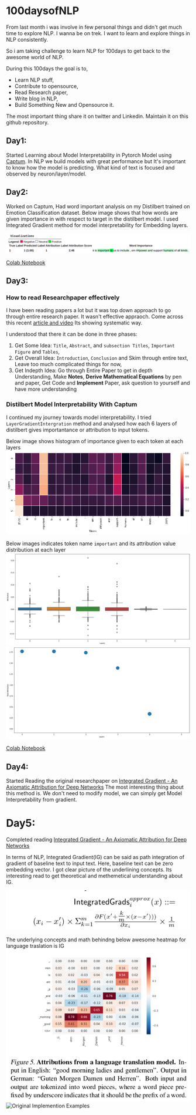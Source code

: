 # 100daysofNLP
From last month i was involve in few personal things and didn't get much time to explore NLP. I wanna be on trek. I want to learn and explore things in NLP consistently. 

So i am taking challenge to learn NLP for 100days to get back to the awesome world of NLP.

During this 100days the goal is to,
* Learn NLP stuff, 
* Contribute to opensource, 
* Read Research paper,  
* Write blog in NLP,
* Build Something New and Opensource it.

The most important thing share it on twitter and Linkedin. Maintain it on this github repository.

## Day1:

Started Learning about Model Interpretability in Pytorch Model using [Captum](https://github.com/pytorch/captum). In NLP we build models with great performance but It's important to know how the model is predicting. What kind of text is focused and observed by neuron/layer/model. 

## Day2:

Worked on Captum, Had word important analysis on my Distilbert trained on Emotion Classification dataset. Below image shows that how words are given importance in with respect to target in the distilbert model. I used Integrated Gradient method for model interpretability for Embedding layers.

![image](images/WordImportance.png)

[Colab Notebook](notebooks/Distilbert_Model_Interpretability_With_Captum.ipynb)

## Day3:

### How to read Researchpaper effectively
I have been reading papers a lot but it was top down approach to go through entire research paper. It wasn't effective appraoch.
Come across this recent [article and video](https://saiamrit.github.io/technical-blog/research/reading_papers/2021/07/31/read-papers.html) Its showing systematic way. 

I understood that there it can be done in three phases:
1. Get Some Idea: `Title`, `Abstract`, and `subsection Titles`, `Important Figure` and `Tables`,
2. Get Overall Idea: `Introduction`, `Conclusion` and Skim through entire text, Leave too much complicated things for now,
3. Get Indepth Idea: Go through Entire Paper to get in depth Understanding, Make **Notes**, **Derive Mathematical Equations** by pen and paper, Get Code and **Implement** Paper, ask question to yourself and have more understanding 


### Distilbert Model Interpretability With Captum
I continued my journey towards model interpretability. I tried `LayerGradientIntergration` method and analysed how each 6 layers of distilbert gives importantance or attribution to input tokens.

Below image shows histogram of importance given to each token at each layers
![image](images/heatmap_distilbert_layers.png)

Below images indicates token name `important` and its attribution value distribution at each layer
![image](images/importance_token_layerwise_attribution.png)
![image](images/distributional_char_of_attribution.png)

[Colab Notebook](notebooks/Distilbert_Model_Interpretability_With_Captum.ipynb)

## Day4:

Started Reading the original researchpaper on [Integrated Gradient - An Axiomatic Attribution for Deep Networks](https://arxiv.org/pdf/1703.01365.pdf) The most interesting thing about this method is. We don't need to modify model, we can simply get Model Interpretability from gradient. 

# Day5:

Completed reading [Integrated Gradient - An Axiomatic Attribution for Deep Networks](https://arxiv.org/pdf/1703.01365.pdf)

In terms of NLP, Integrated Gradient(IG) can be said as path integration of gradient of baseline text to input text. Here, baseline text can be zero embedding vector. I got clear picture of the underlining concepts. Its interesting read to get theoretical and methemetical understanding about IG. 

![equation](images/ig.png)

The underlying concepts and math behindng below awesome heatmap for language traslation is IG
![lang_heatmap](images/language_translation.png)
![Original Implemention Examples](https://github.com/ankurtaly/Integrated-Gradients)
